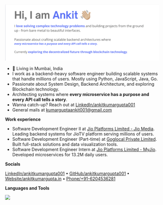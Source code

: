 ![image](https://github.com/ankitkumargupta001/ankitkumargupta001/blob/main/bg.png)

- 📍 Living in Mumbai, India
- I work as a backend-heavy software engineer building scalable systems that handle millions of users. Mostly using Python, JavaScript, Java, Go.
- Passionate about System Design, Backend Architecture, and exploring Blockchain technology.
- Architecting systems where **every microservice has a purpose and every API call tells a story**.
- Wanna catch-up? Reach out at [LinkedIn/ankitkumargupta001](https://www.linkedin.com/in/ankitkumargupta001/)
- General mails at kumarguptaankit001@gmail.com

**Work experience**
- Software Development Engineer II at [Jio Platforms Limited - Jio Media](https://www.jiotv.com/). Leading backend systems for JioTV platform serving millions of users.
- Software Development Engineer (Part-time) at [Goglocal Private Limited](https://goglocal.live). Built full-stack solutions and data visualization tools.
- Software Development Engineer Intern at [Jio Platforms Limited - MyJio](https://www.jio.com/). Developed microservices for 13.2M daily users.

<!--
**Project and experiments**
- [Content Processing Pipeline](https://github.com/ankitkumargupta001) - Led redesign of EPG pipeline processing 2M+ daily entries with 50% performance improvement.
- [Centralized CMS](https://github.com/ankitkumargupta001) - Architected content management system serving multiple Jio Media products with 20M+ record migration.
- [Rule Engine Microservice](https://github.com/ankitkumargupta001) - Built personalization engine using FastAPI and Python for dynamic banner generation.
- [Publisher-Subscriber System](https://github.com/ankitkumargupta001) - Implemented async architecture for image processing with 90% performance boost.

**Writings**
- Have written technical articles on System Design and Backend Architecture. Check them out [here](https://medium.com/@ankitkumargupta001).
-->
**Socials**

[LinkedIn/ankitkumargupta001](https://www.linkedin.com/in/ankitkumargupta001/) &bullet; [GitHub/ankitkumargupta001](https://github.com/ankitkumargupta001/) &bullet; [Website/ankitkumargupta.in](https://www.ankitkumargupta.in/) &bullet; [Phone/+91-6204536281](tel:+916204536281)

<!--Languages and Tools Section--> 
**Languages and Tools**      
<p>
<img src="https://skillicons.dev/icons?i=cpp,ts,js,python,java,go,mysql,nestjs,react,nextjs,fastapi,nodejs,solidity,mysql,mongodb,rabbitmq,elasticsearch,firebase,docker,kubernetes,gcp,azure,git,github,figma"/>
</p>
<br />

